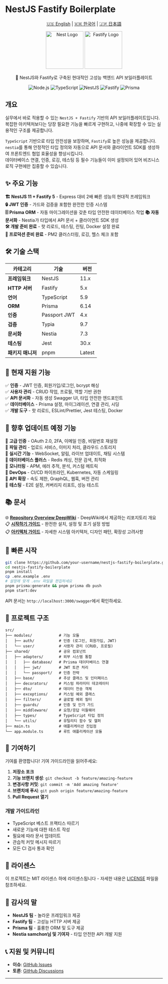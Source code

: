 # NestJS Fastify Boilerplate

<p align="center">
  <a href="../README.md">🇺🇸 English</a> |
  <a href="README-ko.md">🇰🇷 한국어</a> |
  <a href="README-ja.md">🇯🇵 日本語</a>
</p>

<p align="center">
  <a href="http://nestjs.com/" target="blank"><img src="https://nestjs.com/img/logo-small.svg" width="120" alt="Nest Logo" /></a>
  <a href="https://www.fastify.io/" target="blank"><img src="https://www.fastify.io/img/logos/fastify-black.svg" width="120" alt="Fastify Logo" /></a>
</p>

<p align="center">🚀 NestJS와 Fastify로 구축된 현대적인 고성능 백엔드 API 보일러플레이트</p>

<p align="center">
  <img src="https://img.shields.io/badge/Node.js-22-green" alt="Node.js" />
  <img src="https://img.shields.io/badge/TypeScript-5.9-blue" alt="TypeScript" />
  <img src="https://img.shields.io/badge/NestJS-11-red" alt="NestJS" />
  <img src="https://img.shields.io/badge/Fastify-5-black" alt="Fastify" />
  <img src="https://img.shields.io/badge/Prisma-6.14-darkblue" alt="Prisma" />
</p>

## 개요

실무에서 바로 적용할 수 있는 `NestJS + Fastify` 기반의 API 보일러플레이트입니다.  
복잡한 아키텍처보다는 당장 필요한 기능을 빠르게 구현하고, 나중에 확장할 수 있는 실용적인 구조를 제공합니다.

`TypeScript` 기반으로 타입 안전성을 보장하며, `Fastify`로 높은 성능을 제공합니다.  
`nestia`를 통해 안정적인 타입 정의와 자동으로 API 문서와 클라이언트 SDK를 생성하여 프론트엔드 협업 효율성을 향상시킵니다.  
데이터베이스 연결, 인증, 로깅, 테스팅 등 필수 기능들이 이미 설정되어 있어 비즈니스 로직 구현에만 집중할 수 있습니다.

## ✨ 주요 기능

**🏗️ NestJS 11 + Fastify 5** - Express 대비 2배 빠른 성능의 현대적 프레임워크  
**🔒 JWT 인증** - 가드와 검증을 포함한 완전한 인증 시스템  
**🗄️ Prisma ORM** - 자동 마이그레이션을 갖춘 타입 안전한 데이터베이스 작업
**📚 자동 문서화** - Nestia가 타입에서 API 문서 + 클라이언트 SDK 생성  
**🛠️ 개발 준비 완료** - 핫 리로드, 테스팅, 린팅, Docker 설정 완료  
**🚀 프로덕션 준비 완료** - PM2 클러스터링, 로깅, 헬스 체크 포함

## 🛠️ 기술 스택

| 카테고리          | 기술         | 버전   |
| ----------------- | ------------ | ------ |
| **프레임워크**    | NestJS       | 11.x   |
| **HTTP 서버**     | Fastify      | 5.x    |
| **언어**          | TypeScript   | 5.9    |
| **ORM**           | Prisma       | 6.14   |
| **인증**          | Passport JWT | 4.x    |
| **검증**          | Typia        | 9.7    |
| **문서화**        | Nestia       | 7.3    |
| **테스팅**        | Jest         | 30.x   |
| **패키지 매니저** | pnpm         | Latest |

## 🎯 현재 지원 기능

✅ **인증** - JWT 인증, 회원가입/로그인, bcrypt 해싱  
✅ **사용자 관리** - CRUD 작업, 프로필, 역할 기반 권한  
✅ **API 문서화** - 자동 생성 Swagger UI, 타입 안전한 엔드포인트  
✅ **데이터베이스** - Prisma 설정, 마이그레이션, 연결 관리, 시딩  
✅ **개발 도구** - 핫 리로드, ESLint/Prettier, Jest 테스팅, Docker

## 🔮 향후 업데이트 예정 기능

🔄 **고급 인증** - OAuth 2.0, 2FA, 이메일 인증, 비밀번호 재설정  
🔄 **파일 관리** - 업로드 서비스, 이미지 처리, 클라우드 스토리지  
🔄 **실시간 기능** - WebSocket, 알림, 라이브 업데이트, 채팅 시스템  
🔄 **데이터베이스 플러스** - Redis 캐싱, 전문 검색, 최적화  
🔄 **모니터링** - APM, 에러 추적, 분석, 커스텀 메트릭  
🔄 **DevOps** - CI/CD 파이프라인, Kubernetes, 자동 스케일링  
🔄 **API 확장** - 속도 제한, GraphQL, 웹훅, 버전 관리  
🔄 **테스팅** - E2E 설정, 커버리지 리포트, 성능 테스트

## 📚 문서

🌐 **[Repository Overview DeepWiki](https://deepwiki.com/gargoyle92/nestjs-fastify-boilerplate)** - DeepWiki에서 제공하는 리포지토리 개요  
📋 **[시작하기 가이드](getting-started.md)** - 완전한 설치, 설정 및 초기 설정 방법  
📋 **[아키텍처 가이드](architecture.md)** - 자세한 시스템 아키텍처, 디자인 패턴, 확장성 고려사항

## 🚀 빠른 시작

```bash
git clone https://github.com/your-username/nestjs-fastify-boilerplate.git
cd nestjs-fastify-boilerplate
pnpm install
cp .env.example .env
# 설정에 맞게 .env 파일을 편집하세요
pnpm prisma:generate && pnpm prisma db push
pnpm start:dev
```

API 문서는 `http://localhost:3000/swagger`에서 확인하세요.

## 📁 프로젝트 구조

```
src/
├── modules/            # 기능 모듈
│   ├── auth/           # 인증 (로그인, 회원가입, JWT)
│   └── user/           # 사용자 관리 (CRUD, 프로필)
├── shared/             # 공유 컴포넌트
│   ├── adapters/       # 외부 시스템 통합
│   │   ├── database/   # Prisma 데이터베이스 연결
│   │   ├── jwt/        # JWT 토큰 처리
│   │   └── passport/   # 인증 전략
│   ├── base/           # 추상 클래스 및 인터페이스
│   ├── decorators/     # 커스텀 파라미터 데코레이터
│   ├── dto/            # 데이터 전송 객체
│   ├── exceptions/     # 커스텀 예외 클래스
│   ├── filters/        # 글로벌 예외 필터
│   ├── guards/         # 인증 및 인가 가드
│   ├── middleware/     # 요청/응답 미들웨어
│   ├── types/          # TypeScript 타입 정의
│   └── utils/          # 유틸리티 함수 및 헬퍼
├── main.ts             # 애플리케이션 진입점
└── app.module.ts       # 루트 애플리케이션 모듈
```

## 🤝 기여하기

기여를 환영합니다! 기여 가이드라인을 읽어주세요:

1. **저장소 포크**
2. **기능 브랜치 생성**: `git checkout -b feature/amazing-feature`
3. **변경사항 커밋**: `git commit -m 'Add amazing feature'`
4. **브랜치에 푸시**: `git push origin feature/amazing-feature`
5. **Pull Request 열기**

### 개발 가이드라인

- TypeScript 베스트 프랙티스 따르기
- 새로운 기능에 대한 테스트 작성
- 필요에 따라 문서 업데이트
- 관습적 커밋 메시지 따르기
- 모든 CI 검사 통과 확인

## 📄 라이센스

이 프로젝트는 MIT 라이센스 하에 라이센스됩니다 - 자세한 내용은 [LICENSE](LICENSE) 파일을 참조하세요.

## 🙏 감사의 말

- **NestJS 팀** - 놀라운 프레임워크 제공
- **Fastify 팀** - 고성능 HTTP 서버 제공
- **Prisma 팀** - 훌륭한 ORM 및 도구 제공
- **Nestia samchon님 및 기여자** - 타입 안전한 API 개발 지원

## 📞 지원 및 커뮤니티

- **이슈**: [GitHub Issues](https://github.com/your-username/nestjs-fastify-boilerplate/issues)
- **토론**: [GitHub Discussions](https://github.com/your-username/nestjs-fastify-boilerplate/discussions)

---
